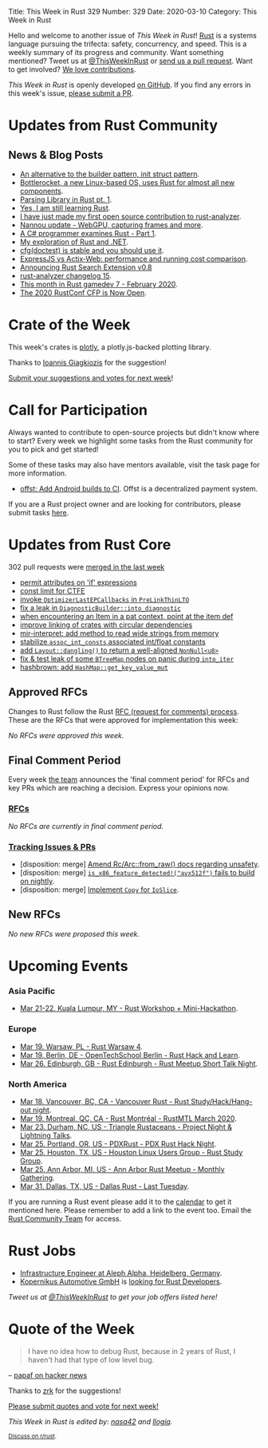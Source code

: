 Title: This Week in Rust 329
Number: 329
Date: 2020-03-10
Category: This Week in Rust

Hello and welcome to another issue of *This Week in Rust*!
[Rust](http://rust-lang.org) is a systems language pursuing the trifecta: safety, concurrency, and speed.
This is a weekly summary of its progress and community.
Want something mentioned? Tweet us at [@ThisWeekInRust](https://twitter.com/ThisWeekInRust) or [send us a pull request](https://github.com/cmr/this-week-in-rust).
Want to get involved? [We love contributions](https://github.com/rust-lang/rust/blob/master/CONTRIBUTING.md).

*This Week in Rust* is openly developed [on GitHub](https://github.com/cmr/this-week-in-rust).
If you find any errors in this week's issue, [please submit a PR](https://github.com/cmr/this-week-in-rust/pulls).

# Updates from Rust Community

## News & Blog Posts

* [An alternative to the builder pattern, init struct pattern](https://xaeroxe.github.io/init-struct-pattern/).
* [Bottlerocket, a new Linux-based OS, uses Rust for almost all new components](https://aws.amazon.com/blogs/aws/bottlerocket-open-source-os-for-container-hosting/).
* [Parsing Library in Rust pt. 1](https://blog.frondeus.pl/parser-1/).
* [Yes, I am still learning Rust](https://llogiq.github.io/2020/03/07/learning.html).
* [I have just made my first open source contribution to rust-analyzer](https://avishay.dev/2020/03/04/oss-contribution/).
* [Nannou update - WebGPU, capturing frames and more](https://nannou.cc/posts/nannou_v0.13).
* [A C# programmer examines Rust - Part 1](https://treit.github.io/programming,/rust,/c%23/2020/03/06/StartingRust.html).
* [My exploration of Rust and .NET](https://ericsink.com/entries/dotnet_rust.html).
* [cfg(doctest) is stable and you should use it](https://blog.guillaume-gomez.fr/articles/2020-03-07+cfg%28doctest%29+is+stable+and+you+should+use+it).
* [ExpressJS vs Actix-Web: performance and running cost comparison](https://medium.com/@maxsparr0w/performance-of-node-js-compared-to-actix-web-37f20810fb1a).
* [Announcing Rust Search Extension v0.8](https://www.reddit.com/r/rust/comments/fg5wo1/announcing_rustsearchextension_v08_the_ultimate/)
* [rust-analyzer changelog 15](https://rust-analyzer.github.io/thisweek/2020/03/09/changelog-15.html).
* [This month in Rust gamedev 7 - February 2020](https://rust-gamedev.github.io/posts/newsletter-007/).
* [The 2020 RustConf CFP is Now Open](https://blog.rust-lang.org/2020/03/10/rustconf-cfp.html).

# Crate of the Week

This week's crates is [plotly](https://github.com/igiagkiozis/plotly), a plotly.js-backed plotting library.

Thanks to [Ioannis Giagkiozis](https://users.rust-lang.org/t/crate-of-the-week/2704/736) for the suggestion!

[Submit your suggestions and votes for next week][submit_crate]!

[submit_crate]: https://users.rust-lang.org/t/crate-of-the-week/2704

# Call for Participation

Always wanted to contribute to open-source projects but didn't know where to start?
Every week we highlight some tasks from the Rust community for you to pick and get started!

Some of these tasks may also have mentors available, visit the task page for more information.

* [offst: Add Android builds to CI](https://github.com/freedomlayer/offst/issues/271). Offst is a decentralized payment system.

If you are a Rust project owner and are looking for contributors, please submit tasks [here][guidelines].

[guidelines]: https://users.rust-lang.org/t/twir-call-for-participation/4821

# Updates from Rust Core

302 pull requests were [merged in the last week][merged]

[merged]: https://github.com/search?q=is%3Apr+org%3Arust-lang+is%3Amerged+merged%3A2020-03-02..2020-03-09

* [permit attributes on 'if' expressions](https://github.com/rust-lang/rust/pull/69201)
* [const limit for CTFE](https://github.com/rust-lang/rust/pull/67260)
* [invoke `OptimizerLastEPCallbacks` in `PreLinkThinLTO`](https://github.com/rust-lang/rust/pull/69665)
* [fix a leak in `DiagnosticBuilder::into_diagnostic`](https://github.com/rust-lang/rust/pull/69628)
* [when encountering an Item in a pat context, point at the item def](https://github.com/rust-lang/rust/pull/67741)
* [improve linking of crates with circular dependencies](https://github.com/rust-lang/rust/pull/69371)
* [mir-interpret: add method to read wide strings from memory](https://github.com/rust-lang/rust/pull/69326)
* [stabilize `assoc_int_consts` associated int/float constants](https://github.com/rust-lang/rust/pull/68952)
* [add `Layout::dangling()` to return a well-aligned `NonNull<u8>`](https://github.com/rust-lang/rust/pull/69794)
* [fix & test leak of some `BTreeMap` nodes on panic during `into_iter`](https://github.com/rust-lang/rust/pull/69776)
* [hashbrown: add `HashMap::get_key_value_mut`](https://github.com/rust-lang/hashbrown/pull/145)

## Approved RFCs

Changes to Rust follow the Rust [RFC (request for comments) process](https://github.com/rust-lang/rfcs#rust-rfcs). These
are the RFCs that were approved for implementation this week:

*No RFCs were approved this week.*

## Final Comment Period

Every week [the team](https://www.rust-lang.org/team.html) announces the
'final comment period' for RFCs and key PRs which are reaching a
decision. Express your opinions now.

### [RFCs](https://github.com/rust-lang/rfcs/labels/final-comment-period)

*No RFCs are currently in final comment period.*

### [Tracking Issues & PRs](https://github.com/rust-lang/rust/labels/final-comment-period)

* [disposition: merge] [Amend Rc/Arc::from_raw() docs regarding unsafety](https://github.com/rust-lang/rust/pull/68099).
* [disposition: merge] [`is_x86_feature_detected!("avx512f")` fails to build on nightly](https://github.com/rust-lang/rust/issues/68905).
* [disposition: merge] [Implement `Copy` for `IoSlice`](https://github.com/rust-lang/rust/pull/69403).

## New RFCs

*No new RFCs were proposed this week.*

# Upcoming Events

### Asia Pacific

* [Mar 21-22. Kuala Lumpur, MY - Rust Workshop + Mini-Hackathon](https://docs.google.com/forms/d/e/1FAIpQLScSe4xQycs5i3PtEtR9GAj4vdkWUhwW3v0BiTQFpps4l7PgIA/viewform).

### Europe

* [Mar 19. Warsaw, PL - Rust Warsaw 4](https://www.meetup.com/Rust-Warsaw/events/269164365/).
* [Mar 19. Berlin, DE - OpenTechSchool Berlin - Rust Hack and Learn](https://www.meetup.com/opentechschool-berlin/events/gztznrybcfbzb/).
* [Mar 26. Edinburgh, GB - Rust Edinburgh - Rust Meetup Short Talk Night](https://www.meetup.com/rust-edi/events/267810816).

### North America

* [Mar 18. Vancouver, BC, CA - Vancouver Rust - Rust Study/Hack/Hang-out night](https://www.meetup.com/Vancouver-Rust/events/qnrgnrybcfbxb/).
* [Mar 19. Montreal, QC, CA - Rust Montréal - RustMTL March 2020](https://www.meetup.com/Rust-Montreal/events/269117625/).
* [Mar 23. Durham, NC, US - Triangle Rustaceans - Project Night & Lightning Talks](https://www.meetup.com/triangle-rustaceans/events/mfglwpybcfbfc/).
* [Mar 25. Portland, OR, US - PDXRust - PDX Rust Hack Night](https://www.meetup.com/PDXRust/events/269072568/).
* [Mar 25. Houston, TX, US - Houston Linux Users Group - Rust Study Group](https://www.facebook.com/events/469382520642102).
* [Mar 25. Ann Arbor, MI, US - Ann Arbor Rust Meetup - Monthly Gathering](https://www.meetup.com/Ann-Arbor-Rust-Meetup/events/zdfscrybcfbhc/).
* [Mar 31. Dallas, TX, US - Dallas Rust - Last Tuesday](https://www.meetup.com/Dallas-Rust/events/zfgwzmybcfbpc/).

If you are running a Rust event please add it to the [calendar] to get
it mentioned here. Please remember to add a link to the event too.
Email the [Rust Community Team][community] for access.

[calendar]: https://www.google.com/calendar/embed?src=apd9vmbc22egenmtu5l6c5jbfc%40group.calendar.google.com
[community]: mailto:community-team@rust-lang.org

# Rust Jobs

* [Infrastructure Engineer at Aleph Alpha, Heidelberg, Germany](https://aleph-alpha.de/sw_engineer.html?language=de).
* [Kopernikus Automotive GmbH](http://kopernikusauto.com) is [looking for Rust Developers](https://www.reddit.com/r/rust/comments/eyw94s/official_rrust_whos_hiring_thread_for_jobseekers/fk08z9g).

*Tweet us at [@ThisWeekInRust](https://twitter.com/ThisWeekInRust) to get your job offers listed here!*

# Quote of the Week

> I have no idea how to debug Rust, because in 2 years of Rust, I haven't had that type of low level bug.

– [papaf on hacker news](https://news.ycombinator.com/item?id=22514233)

Thanks to [zrk](https://users.rust-lang.org/t/twir-quote-of-the-week/328/826) for the suggestions!

[Please submit quotes and vote for next week!](https://users.rust-lang.org/t/twir-quote-of-the-week/328)

*This Week in Rust is edited by: [nasa42](https://github.com/nasa42) and [llogiq](https://github.com/llogiq).*

<small>[Discuss on r/rust](https://www.reddit.com/r/rust/comments/fhcuec/this_week_in_rust_329/).</small>
